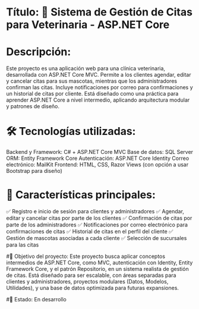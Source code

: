 # Título: 🐾 Sistema de Gestión de Citas para Veterinaria - ASP.NET Core

# Descripción:
Este proyecto es una aplicación web para una clínica veterinaria, desarrollada con ASP.NET Core MVC. Permite a los clientes agendar, editar y cancelar citas para sus mascotas, mientras que los administradores confirman las citas. Incluye notificaciones por correo para confirmaciones y un historial de citas por cliente. Está diseñado como una práctica para aprender ASP.NET Core a nivel intermedio, aplicando arquitectura modular y patrones de diseño.

# 🛠️ Tecnologías utilizadas:
Backend y Framework: C# + ASP.NET Core MVC
Base de datos: SQL Server
ORM: Entity Framework Core
Autenticación: ASP.NET Core Identity
Correo electrónico: MailKit
Frontend: HTML, CSS, Razor Views (con opción a usar Bootstrap para diseño)

# 📌 Características principales:
✅ Registro e inicio de sesión para clientes y administradores
✅ Agendar, editar y cancelar citas por parte de los clientes
✅ Confirmación de citas por parte de los administradores
✅ Notificaciones por correo electrónico para confirmaciones de citas
✅ Historial de citas en el perfil del cliente
✅ Gestión de mascotas asociadas a cada cliente
✅ Selección de sucursales para las citas

#🚀 Objetivo del proyecto:
Este proyecto busca aplicar conceptos intermedios de ASP.NET Core, como MVC, autenticación con Identity, Entity Framework Core, y el patrón Repositorio, en un sistema realista de gestión de citas. Está diseñado para ser escalable, con áreas separadas para clientes y administradores, proyectos modulares (Datos, Modelos, Utilidades), y una base de datos optimizada para futuras expansiones.

#📌 Estado: En desarrollo
